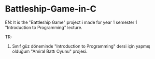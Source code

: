 # Battleship-Game-in-C
EN:
It is the "Battleship Game" project i made for year 1 semester 1 "Introduction to Programming" lecture.

TR:
1. Sınıf güz döneminde "Introduction to Programming" dersi için yapmış olduğum "Amiral Battı Oyunu" projesi.
